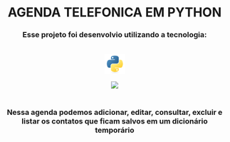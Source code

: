 <h1 align="center"> AGENDA TELEFONICA EM PYTHON </h1>
 <h3 align="center">Esse projeto foi desenvolvio utilizando a tecnologia:</h3>
<div style="display: inline_block" align="Center"><br>
 <img align="center" alt="Caio-Python" height="45" widht="55" src="https://raw.githubusercontent.com/devicons/devicon/master/icons/python/python-original.svg">
 </div><br>
<div align="center">
<img src="https://user-images.githubusercontent.com/74628750/202536322-b584f3d2-9c26-4a03-8b2a-6cbbd382061e.png" width="300px" target="_blank"/>
</div>
<br>
 <h3 align="center">Nessa agenda podemos adicionar, editar, consultar, excluir e listar os contatos que ficam salvos em um dicionário temporário</h3>

